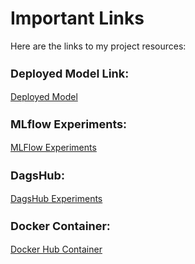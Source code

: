 # Important Links

Here are the links to my project resources:
<h3 style="font-size:18px;">Deployed Model Link:</h3>
<div markdown="1">
    <a href="" target="_blank">Deployed Model</a>
</div>


<h3 style="font-size:18px;">MLflow Experiments:</h3>
<div markdown="1">
    <a href="https://dagshub.com/SiddharthHiraou/EAS_503_Final_Project.mlflow/#/experiments/0?searchFilter=&orderByKey=attributes.start_time&orderByAsc=false&startTime=ALL&lifecycleFilter=Active&modelVersionFilter=All+Runs&datasetsFilter=W10%3D" target="_blank">MLFlow Experiments</a>
</div>

<h3 style="font-size:18px;">DagsHub:</h3>
<div markdown="1">
    <a href="https://dagshub.com/SiddharthHiraou/EAS_503_Final_Project.mlflow/#/experiments/0?searchFilter=&orderByKey=attributes.start_time&orderByAsc=false&startTime=ALL&lifecycleFilter=Active&modelVersionFilter=All+Runs&datasetsFilter=W10%3D" target="_blank">DagsHub Experiments</a>
</div>
<h3 style="font-size:18px;">Docker Container:</h3>
<div markdown="1">
    <a href="" target="_blank">Docker Hub Container</a>
</div>



